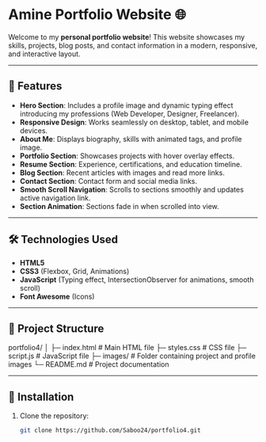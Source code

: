 # Amine Portfolio Website 🌐

Welcome to my **personal portfolio website**! This website showcases my skills, projects, blog posts, and contact information in a modern, responsive, and interactive layout.

---

## 🚀 Features

- **Hero Section**: Includes a profile image and dynamic typing effect introducing my professions (Web Developer, Designer, Freelancer).  
- **Responsive Design**: Works seamlessly on desktop, tablet, and mobile devices.  
- **About Me**: Displays biography, skills with animated tags, and profile image.  
- **Portfolio Section**: Showcases projects with hover overlay effects.  
- **Resume Section**: Experience, certifications, and education timeline.  
- **Blog Section**: Recent articles with images and read more links.  
- **Contact Section**: Contact form and social media links.  
- **Smooth Scroll Navigation**: Scrolls to sections smoothly and updates active navigation link.  
- **Section Animation**: Sections fade in when scrolled into view.  

---

## 🛠 Technologies Used

- **HTML5**  
- **CSS3** (Flexbox, Grid, Animations)  
- **JavaScript** (Typing effect, IntersectionObserver for animations, smooth scroll)  
- **Font Awesome** (Icons)  

---

## 📂 Project Structure

portfolio4/
│
├─ index.html # Main HTML file
├─ styles.css # CSS file
├─ script.js # JavaScript file
├─ images/ # Folder containing project and profile images
└─ README.md # Project documentation


---

## 📌 Installation

1. Clone the repository:
   ```bash
   git clone https://github.com/Saboo24/portfolio4.git

